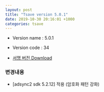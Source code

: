 ```yaml
---
layout: post
title: "Tsave version 5.0.1"
date: 2019-10-30 20:16:01 +1000
categories: tsave 
---
```


- Version name : 5.0.1
- Version code : 34

- [서명 버전 Download](https://firebasestorage.googleapis.com/v0/b/tsave-e8595.appspot.com/o/TSave_4.9_test.apk?alt=media&token=76b502ec-038f-43f2-9e10-886e1e5c7bfc)

### 변경내용 
- [adsync2 sdk 5.2.12] 적용 (암호화 패턴 강화)